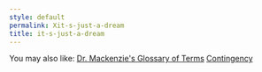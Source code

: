 ```yaml
---
style: default
permalink: Xit-s-just-a-dream
title: it-s-just-a-dream
---
```

You may also like:
[Dr. Mackenzie's Glossary of Terms](http://scp-wiki.net/mackenzie-glossary)
[Contingency](http://scp-wiki.net/contingency)